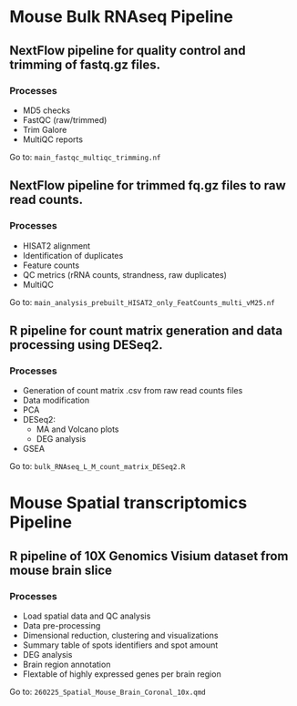 # Mouse Bulk RNAseq Pipeline

## NextFlow pipeline for quality control and trimming of fastq.gz files.

### Processes
- MD5 checks
- FastQC (raw/trimmed)
- Trim Galore
- MultiQC reports

Go to: `main_fastqc_multiqc_trimming.nf`


## NextFlow pipeline for trimmed fq.gz files to raw read counts.

### Processes
- HISAT2 alignment
- Identification of duplicates  
- Feature counts
- QC metrics (rRNA counts, strandness, raw duplicates)
- MultiQC

Go to: `main_analysis_prebuilt_HISAT2_only_FeatCounts_multi_vM25.nf`


## R pipeline for count matrix generation and data processing using DESeq2.

### Processes
- Generation of count matrix .csv from raw read counts files
- Data modification
- PCA
- DESeq2:
	- MA and Volcano plots
	- DEG analysis
- GSEA

Go to: `bulk_RNAseq_L_M_count_matrix_DESeq2.R`


# Mouse Spatial transcriptomics Pipeline

## R pipeline of 10X Genomics Visium dataset from mouse brain slice

### Processes
- Load spatial data and QC analysis
- Data pre-processing
- Dimensional reduction, clustering and visualizations
- Summary table of spots identifiers and spot amount
- DEG analysis
- Brain region annotation
- Flextable of highly expressed genes per brain region

Go to: `260225_Spatial_Mouse_Brain_Coronal_10x.qmd`


